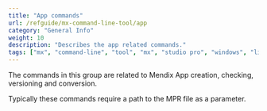 ```yaml
---
title: "App commands"
url: /refguide/mx-command-line-tool/app
category: "General Info"
weight: 10
description: "Describes the app related commands."
tags: ["mx", "command-line", "tool", "mx", "studio pro", "windows", "linux"]
---
```


The commands in this group are related to Mendix App creation, checking, versioning and conversion.

Typically these commands require a path to the MPR file as a parameter.

